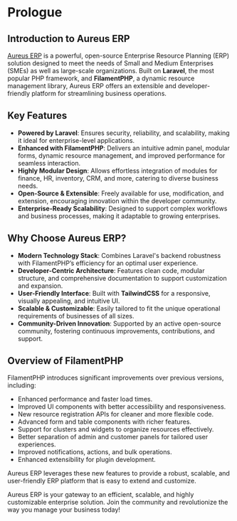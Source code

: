# Prologue

## Introduction to Aureus ERP

[Aureus ERP](https://aureuserp.com/) is a powerful, open-source Enterprise Resource Planning (ERP) solution designed to meet the needs of Small and Medium Enterprises (SMEs) as well as large-scale organizations. Built on **Laravel**, the most popular PHP framework, and **FilamentPHP**, a dynamic resource management library, Aureus ERP offers an extensible and developer-friendly platform for streamlining business operations.

## Key Features

- **Powered by Laravel**: Ensures security, reliability, and scalability, making it ideal for enterprise-level applications.
- **Enhanced with FilamentPHP**: Delivers an intuitive admin panel, modular forms, dynamic resource management, and improved performance for seamless interaction.
- **Highly Modular Design**: Allows effortless integration of modules for finance, HR, inventory, CRM, and more, catering to diverse business needs.
- **Open-Source & Extensible**: Freely available for use, modification, and extension, encouraging innovation within the developer community.
- **Enterprise-Ready Scalability**: Designed to support complex workflows and business processes, making it adaptable to growing enterprises.

## Why Choose Aureus ERP?

- **Modern Technology Stack**: Combines Laravel's backend robustness with FilamentPHP’s efficiency for an optimal user experience.
- **Developer-Centric Architecture**: Features clean code, modular structure, and comprehensive documentation to support customization and expansion.
- **User-Friendly Interface**: Built with **TailwindCSS** for a responsive, visually appealing, and intuitive UI.
- **Scalable & Customizable**: Easily tailored to fit the unique operational requirements of businesses of all sizes.
- **Community-Driven Innovation**: Supported by an active open-source community, fostering continuous improvements, contributions, and support.

## Overview of FilamentPHP

FilamentPHP introduces significant improvements over previous versions, including:

- Enhanced performance and faster load times.
- Improved UI components with better accessibility and responsiveness.
- New resource registration APIs for cleaner and more flexible code.
- Advanced form and table components with richer features.
- Support for clusters and widgets to organize resources effectively.
- Better separation of admin and customer panels for tailored user experiences.
- Improved notifications, actions, and bulk operations.
- Enhanced extensibility for plugin development.

Aureus ERP leverages these new features to provide a robust, scalable, and user-friendly ERP platform that is easy to extend and customize.

Aureus ERP is your gateway to an efficient, scalable, and highly customizable enterprise solution. Join the community and revolutionize the way you manage your business today!
